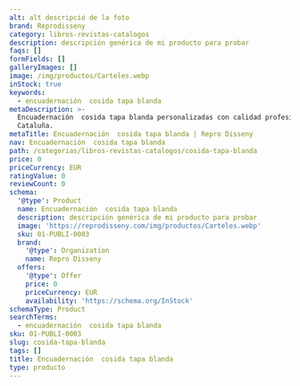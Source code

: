 ```yaml
---
alt: alt descripció de la foto
brand: Reprodisseny
category: libros-revistas-catalogos
description: descripción genérica de mi producto para probar
faqs: []
formFields: []
galleryImages: []
image: /img/productos/Carteles.webp
inStock: true
keywords:
  - encuadernación  cosida tapa blanda
metaDescription: >-
  Encuadernación  cosida tapa blanda personalizadas con calidad profesional en
  Cataluña.
metaTitle: Encuadernación  cosida tapa blanda | Repro Disseny
nav: Encuadernación  cosida tapa blanda
path: /categorias/libros-revistas-catalogos/cosida-tapa-blanda
price: 0
priceCurrency: EUR
ratingValue: 0
reviewCount: 0
schema:
  '@type': Product
  name: Encuadernación  cosida tapa blanda
  description: descripción genérica de mi producto para probar
  image: 'https://reprodisseny.com/img/productos/Carteles.webp'
  sku: 01-PUBLI-0003
  brand:
    '@type': Organization
    name: Repro Disseny
  offers:
    '@type': Offer
    price: 0
    priceCurrency: EUR
    availability: 'https://schema.org/InStock'
schemaType: Product
searchTerms:
  - encuadernación  cosida tapa blanda
sku: 01-PUBLI-0003
slug: cosida-tapa-blanda
tags: []
title: Encuadernación  cosida tapa blanda
type: producto
---
```


